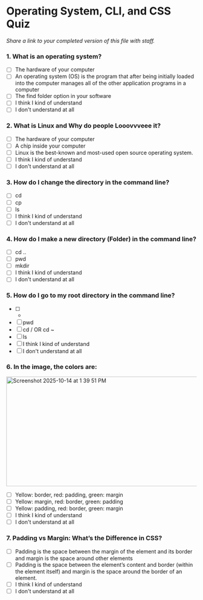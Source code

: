 # Operating System, CLI, and CSS Quiz
_Share a link to your completed version of this file with staff._

### 1. What is an operating system?
- [ ] The hardware of your computer
- [ ] An operating system (OS) is the program that after being initially loaded into the computer manages all of the other application programs in a computer
- [ ] The find folder option in your software
- [ ] I think I kind of understand
- [ ] I don't understand at all

### 2. What is Linux and Why do people Looovvveee it?
- [ ] The hardware of your computer
- [ ] A chip inside your computer
- [ ] Linux is the best-known and most-used open source operating system.
- [ ] I think I kind of understand
- [ ] I don't understand at all

### 3. How do I change the directory in the command line? 
- [ ] cd
- [ ] cp
- [ ] ls
- [ ] I think I kind of understand
- [ ] I don't understand at all

### 4. How do I make a new directory (Folder) in the command line?
- [ ] cd ..
- [ ] pwd
- [ ] mkdir
- [ ] I think I kind of understand
- [ ] I don't understand at all

### 5. How do I go to my root directory in the command line?
- [ ] *
- [ ] pwd
- [ ] cd / OR cd ~
- [ ] ls
- [ ] I think I kind of understand
- [ ] I don't understand at all
 
### 6. In the image, the colors are:
<img width="551" height="290" alt="Screenshot 2025-10-14 at 1 39 51 PM" src="https://github.com/user-attachments/assets/579183d0-6860-4015-980e-5162ac4a2ad4" />

- [ ] Yellow: border, red: padding, green: margin
- [ ] Yellow: margin, red: border, green: padding
- [ ] Yellow: padding, red: border, green: margin
- [ ] I think I kind of understand
- [ ] I don't understand at all

### 7. Padding vs Margin: What’s the Difference in CSS?
- [ ] Padding is the space between the margin of the element and its border and margin is the space around other elements
- [ ] Padding is the space between the element’s content and border (within the element itself) and margin is the space around the border of an element.
- [ ] I think I kind of understand
- [ ] I don't understand at all
